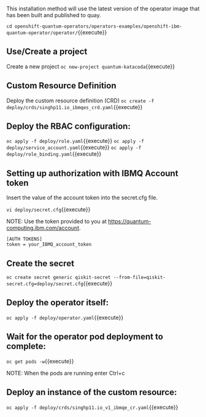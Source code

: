 <br>

This installation method will use the latest version of the operator image that has been built and published to quay.

``cd openshift-quantum-operators/operators-examples/openshift-ibm-quantum-operator/operator/``{{execute}}

## Use/Create a project
Create a new project
``oc new-project quantum-katacoda``{{execute}}

## Custom Resource Definition
Deploy the custom resource definition (CRD)
``oc create -f deploy/crds/singhp11.io_ibmqes_crd.yaml``{{execute}}

## Deploy the RBAC configuration:
``oc apply -f deploy/role.yaml``{{execute}}
``oc apply -f deploy/service_account.yaml``{{execute}}
``oc apply -f deploy/role_binding.yaml``{{execute}}

## Setting up authorization with IBMQ Account token
 
Insert the value of the account token into the secret.cfg file.

``vi deploy/secret.cfg``{{execute}}

NOTE: Use the token provided to you at https://quantum-computing.ibm.com/account.

```
[AUTH TOKENS]
token = your_IBMQ_account_token
```

## Create the secret
``oc create secret generic qiskit-secret --from-file=qiskit-secret.cfg=deploy/secret.cfg``{{execute}}


## Deploy the operator itself:

``oc apply -f deploy/operator.yaml``{{execute}}

## Wait for the operator pod deployment to complete:

``oc get pods -w``{{execute}}

NOTE: When the pods are running enter Ctrl+c


## Deploy an instance of the custom resource:
``oc apply -f deploy/crds/singhp11.io_v1_ibmqe_cr.yaml``{{execute}}